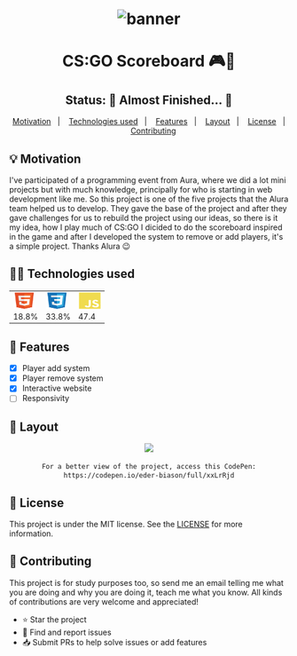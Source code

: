 <h1 align="center">
    <img alt="banner" src="https://user-images.githubusercontent.com/82395795/144419217-d7353359-9219-4221-a87b-3393c44170dd.png">
</h1>

<h1 align="center">CS:GO Scoreboard 🎮🔫</h1>
<h2 align="center">Status: 🚧 Almost Finished... 🚧</h2>

<p align="center">
  <a href="#bulb-motivation">Motivation</a>&nbsp;&nbsp;&nbsp;|&nbsp;&nbsp;&nbsp;
  <a href="#man_technologist-technologies-used">Technologies used</a>&nbsp;&nbsp;&nbsp;|&nbsp;&nbsp;&nbsp;
  <a href="#pushpin-features">Features</a>&nbsp;&nbsp;&nbsp;|&nbsp;&nbsp;&nbsp;
  <a href="#art-layout">Layout</a>&nbsp;&nbsp;&nbsp;|&nbsp;&nbsp;&nbsp;
  <a href="#memo-license">License</a>&nbsp;&nbsp;&nbsp;|&nbsp;&nbsp;&nbsp;
  <a href="#handshake-contributing">Contributing</a>
</p>

## :bulb: Motivation
<p>I've participated of a programming event from Aura, where we did a lot mini projects but with much knowledge, principally for who is starting in web development like me. So this project is one of the five projects that the Alura team helped us to develop. They gave the base of the project and after they gave challenges for us to rebuild the project using our ideas, so there is it my idea, how I play much of CS:GO I dicided to do the scoreboard inspired in the game and after I developed the system to remove or add players, it's a simple project. Thanks Alura 😉</p>

## :man_technologist: Technologies used

<table>
    <tr>
        <td><img align="center" alt="Eder-HTML" height="30" width="40" src="https://raw.githubusercontent.com/devicons/devicon/master/icons/html5/html5-original.svg"></td>
        <td><img align="center" alt="Eder-CSS" height="30" width="40" src="https://raw.githubusercontent.com/devicons/devicon/master/icons/css3/css3-original.svg"></td>
        <td><img align="center" alt="Eder-Js" height="30" width="40" src="https://raw.githubusercontent.com/devicons/devicon/master/icons/javascript/javascript-plain.svg"></td>
    </tr>
    <tr>
        <td>18.8%</td>
        <td>33.8%</td>
        <td>47.4</td>
    </tr>
</table>

## :pushpin: Features

- [x] Player add system
- [x] Player remove system
- [x] Interactive website
- [ ] Responsivity

## :art: Layout
<div align="center"; diplay= "flex"; flex-direction= "row">
    <img src="https://media.giphy.com/media/v1S6qmynXqz4HQ1jAh/giphy.gif">

    For a better view of the project, access this CodePen: https://codepen.io/eder-biason/full/xxLrRjd
</div>

## :memo: License
This project is under the MIT license. See the [LICENSE](https://github.com/ederbiason/csgo-scoreboard/blob/main/LICENSE) for more information.

## :handshake: Contributing
This project is for study purposes too, so send me an email telling me what you are doing and why you are doing it, teach me what you know.
All kinds of contributions are very welcome and appreciated!
- ⭐️ Star the project
- 🐛 Find and report issues
- 📥 Submit PRs to help solve issues or add features